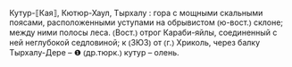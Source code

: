 ---
---

Кутур-⟦Кая⟧, Кютюр-Хаул, Тырхалу
: гора с мощными скальными поясами, расположенными уступами на обрывистом ⦅ю-вост.⦆ склоне; между ними полосы леса. ⦅Вост.⦆ отрог Караби-яйлы, соединенный с ней неглубокой седловиной; к ⦅ЗЮЗ⦆ от ⦅г.⦆ Хриколь, через балку Тырхалу-Дере – ❶ ⦅др.тюрк.⦆ кутур – олень.
